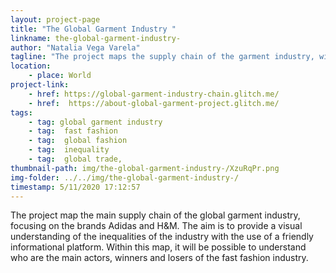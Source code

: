 ```yaml
---
layout: project-page
title: "The Global Garment Industry "
linkname: the-global-garment-industry-
author: "Natalia Vega Varela"
tagline: "The project maps the supply chain of the garment industry, with a focus on the brands Adidas and H&M"
location:
    - place: World
project-link:
    - href: https://global-garment-industry-chain.glitch.me/
    - href:  https://about-global-garment-project.glitch.me/
tags:
    - tag: global garment industry
    - tag:  fast fashion
    - tag:  global fashion
    - tag:  inequality
    - tag:  global trade,
thumbnail-path: img/the-global-garment-industry-/XzuRqPr.png
img-folder: ../../img/the-global-garment-industry-/
timestamp: 5/11/2020 17:12:57
---
```

The project map the main supply chain  of the global garment industry, focusing on the brands Adidas and H&M. The aim is to provide  a visual understanding of the inequalities of the industry with the use of a friendly informational platform. Within this map, it will be possible to understand who are the main actors, winners and losers of the fast fashion industry.  